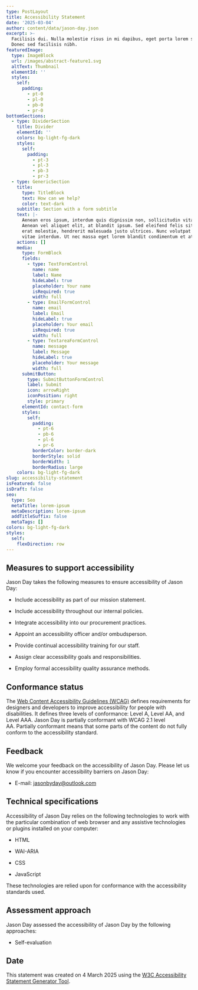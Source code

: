 ```yaml
---
type: PostLayout
title: Accessibility Statement
date: '2025-03-04'
author: content/data/jason-day.json
excerpt: >-
  Facilisis dui. Nulla molestie risus in mi dapibus, eget porta lorem semper.
  Donec sed facilisis nibh.
featuredImage:
  type: ImageBlock
  url: /images/abstract-feature1.svg
  altText: Thumbnail
  elementId: ''
  styles:
    self:
      padding:
        - pt-0
        - pl-0
        - pb-0
        - pr-0
bottomSections:
  - type: DividerSection
    title: Divider
    elementId: ''
    colors: bg-light-fg-dark
    styles:
      self:
        padding:
          - pt-3
          - pl-3
          - pb-3
          - pr-3
  - type: GenericSection
    title:
      type: TitleBlock
      text: How can we help?
      color: text-dark
    subtitle: Section with a form subtitle
    text: |-
      Aenean eros ipsum, interdum quis dignissim non, sollicitudin vitae nisl.
      Aenean vel aliquet elit, at blandit ipsum. Sed eleifend felis sit amet
      erat molestie, hendrerit malesuada justo ultrices. Nunc volutpat at erat
      vitae interdum. Ut nec massa eget lorem blandit condimentum et at risus.
    actions: []
    media:
      type: FormBlock
      fields:
        - type: TextFormControl
          name: name
          label: Name
          hideLabel: true
          placeholder: Your name
          isRequired: true
          width: full
        - type: EmailFormControl
          name: email
          label: Email
          hideLabel: true
          placeholder: Your email
          isRequired: true
          width: full
        - type: TextareaFormControl
          name: message
          label: Message
          hideLabel: true
          placeholder: Your message
          width: full
      submitButton:
        type: SubmitButtonFormControl
        label: Submit
        icon: arrowRight
        iconPosition: right
        style: primary
      elementId: contact-form
      styles:
        self:
          padding:
            - pt-6
            - pb-6
            - pl-6
            - pr-6
          borderColor: border-dark
          borderStyle: solid
          borderWidth: 1
          borderRadius: large
    colors: bg-light-fg-dark
slug: accessibility-statement
isFeatured: false
isDraft: false
seo:
  type: Seo
  metaTitle: lorem-ipsum
  metaDescription: lorem-ipsum
  addTitleSuffix: false
  metaTags: []
colors: bg-light-fg-dark
styles:
  self:
    flexDirection: row
---
```

## Measures to support accessibility

Jason Day takes the following measures to ensure accessibility of Jason Day:

*   Include accessibility as part of our mission statement.

*   Include accessibility throughout our internal policies.

*   Integrate accessibility into our procurement practices.

*   Appoint an accessibility officer and/or ombudsperson.

*   Provide continual accessibility training for our staff.

*   Assign clear accessibility goals and responsibilities.

*   Employ formal accessibility quality assurance methods.

## Conformance status

The [Web Content Accessibility Guidelines (WCAG)](https://www.w3.org/WAI/standards-guidelines/wcag/) defines requirements for designers and developers to improve accessibility for people with disabilities. It defines three levels of conformance: Level A, Level AA, and Level AAA. Jason Day is partially conformant with WCAG 2.1 level AA. Partially conformant means that some parts of the content do not fully conform to the accessibility standard.

## Feedback

We welcome your feedback on the accessibility of Jason Day. Please let us know if you encounter accessibility barriers on Jason Day:

*   E-mail: <jasonbyday@outlook.com>

## Technical specifications

Accessibility of Jason Day relies on the following technologies to work with the particular combination of web browser and any assistive technologies or plugins installed on your computer:

*   HTML

*   WAI-ARIA

*   CSS

*   JavaScript

These technologies are relied upon for conformance with the accessibility standards used.

## Assessment approach

Jason Day assessed the accessibility of Jason Day by the following approaches:

*   Self-evaluation

## Date

This statement was created on 4 March 2025 using the [W3C Accessibility Statement Generator Tool](https://www.w3.org/WAI/planning/statements/).



